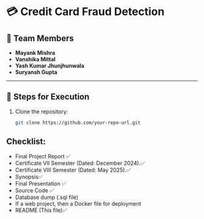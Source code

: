 # 💳 Credit Card Fraud Detection

## 👥 Team Members
- **Mayank Mishra**
- **Vanshika Mittal**
- **Yash Kumar Jhunjhunwala**
- **Suryansh Gupta**

---

## 🚀 Steps for Execution

1. Clone the repository:
   ```bash
   git clone https://github.com/your-repo-url.git


## Checklist:
- Final Project Report ✅
- Certificate VII Semester (Dated: December 2024).✅
- Certificate VIII Semester (Dated: May 2025).✅
- Synopsis✅
- Final Presentation ✅
- Source Code ✅
- Database dump (.sql file)
- If a web project, then a Docker file for deployment
- README (This file)✅
